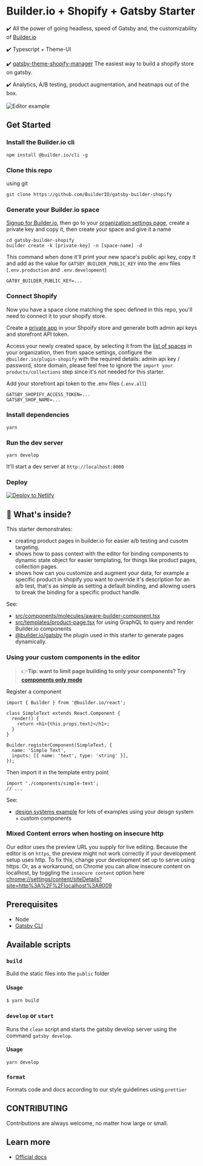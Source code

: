 # Builder.io + Shopify + Gatsby Starter

:heavy_check_mark: All the power of going headless, speed of Gatsby and, the customizability of [Builder.io](https://builder.io)

:heavy_check_mark: Typescript + Theme-UI

:heavy_check_mark: [gatsby-theme-shopify-manager](https://github.com/thetrevorharmon/gatsby-theme-shopify-manager) The easiest way to build a shopify store on gatsby.

:heavy_check_mark: Analytics, A/B testing, product augmentation, and heatmaps out of the box.
<br />
<br />
<img src="https://user-images.githubusercontent.com/5093430/96180755-c331ff00-0ee7-11eb-8b9f-b5e80ba8052e.gif" alt="Editor example" />

## Get Started

### Install the Builder.io cli

```
npm install @builder.io/cli -g
```

### Clone this repo

using git

```
git clone https://github.com/BuilderIO/gatsby-builder-shopify
```

### Generate your Builder.io space

<!-- TODO: link "private key" to a forum post or doc showing how to create that -->

[Signup for Builder.io](builder.io/signup), then go to your [organization settings page](https://builder.io/account/organization?root=true), create a private key and copy it, then create your space and give it a name

```
cd gatsby-builder-shopify
builder create -k [private-key] -n [space-name] -d
```

This command when done it'll print your new space's public api key, copy it and add as the value for `GATSBY_BUILDER_PUBLIC_KEY` into the .env files (`.env.production` and `.env.development`)

```
GATBY_BUILDER_PUBLIC_KEY=...
```

### Connect Shopify

Now you have a space clone matching the spec defined in this repo, you'll need to connect it to your shopify store.

Create a [private app](https://help.shopify.com/en/manual/apps/private-apps) in your Shpoify store and generate both admin api keys and storefront API token.

Access your newly created space, by selecting it from the [list of spaces](https://builder.io/spaces) in your organization, then from space settings, configure the `@builder.io/plugin-shopify` with the required details: admin api key / password, store domain, please feel free to ignore the `import your products/collections` step since it's not needed for this starter.

Add your storefront api token to the .env files (`.env.all`)

```
GATSBY_SHOPIFY_ACCESS_TOKEN=...
GATSBY_SHOP_NAME=...
```

### Install dependencies

```
yarn
```

### Run the dev server

```
yarn develop
```

It'll start a dev server at `http://localhost:8000`

### Deploy

[![Deploy to Netlify](https://www.netlify.com/img/deploy/button.svg)](https://app.netlify.com/start/deploy?repository=https://github.com/BuilderIO/gatsby-builder-shopify)


## 🧐 What's inside?

This starter demonstrates:

- creating product pages in builder.io for easier a/b testing and cusotm targeting.
- shows how to pass context with the editor for binding components to dynamic state object for easier templating, for things like product pages, collection pages.
- shows how can you customize and augment your data, for example a specific product in shopify you want to override it's description for an a/b test, that's as simple as setting a default binding, and allowing users to break the binding for a specific product handle.

See:

- [src/components/molecules/aware-builder-component.tsx](src/components/molecules/aware-builder-component.tsx)
- [src/templates/product-page.tsx](src/templates/product-page.tsx) for using GraphQL to query and render Builder.io components
- [@builder.io/gatsby](https://github.com/builderio/builder/tree/master/packages/gatsby) the plugin used in this starter to generate pages dynamically.

### Using your custom components in the editor

> 👉**Tip: want to limit page building to only your components? Try [components only mode](https://builder.io/c/docs/guides/components-only-mode)**

Register a component

```tsx
import { Builder } from '@builder.io/react';

class SimpleText extends React.Component {
  render() {
    return <h1>{this.props.text}</h1>;
  }
}

Builder.registerComponent(SimpleText, {
  name: 'Simple Text',
  inputs: [{ name: 'text', type: 'string' }],
});
```

Then import it in the template entry point

```tsx
import './components/simple-text';
// ...
```

See:

- [design systems example](https://github.com/BuilderIO/builder/tree/master/examples/react-design-system) for lots of examples using your deisgn system + custom components

### Mixed Content errors when hosting on insecure http

Our editor uses the preview URL you supply for live editing. Because the editor is on `https`, the preview might not work correctly if your development setup uses http. To fix this, change your development set up to serve using https. Or, as a workaround, on Chrome you can allow insecure content on localhost, by toggling the `insecure content` option here [chrome://settings/content/siteDetails?site=http%3A%2F%2Flocalhost%3A9009](chrome://settings/content/siteDetails?site=http%3A%2F%2Flocalhost%3A8000)

## Prerequisites

- Node
- [Gatsby CLI](https://www.gatsbyjs.org/docs/)

## Available scripts

### `build`

Build the static files into the `public` folder

#### Usage

```sh
$ yarn build
```

### `develop` or `start`

Runs the `clean` script and starts the gatsby develop server using the command `gatsby develop`.

#### Usage

```sh
yarn develop
```

### `format`

Formats code and docs according to our style guidelines using `prettier`

## CONTRIBUTING

Contributions are always welcome, no matter how large or small.

## Learn more

- [Official docs](https://www.builder.io/c/docs/getting-started)
